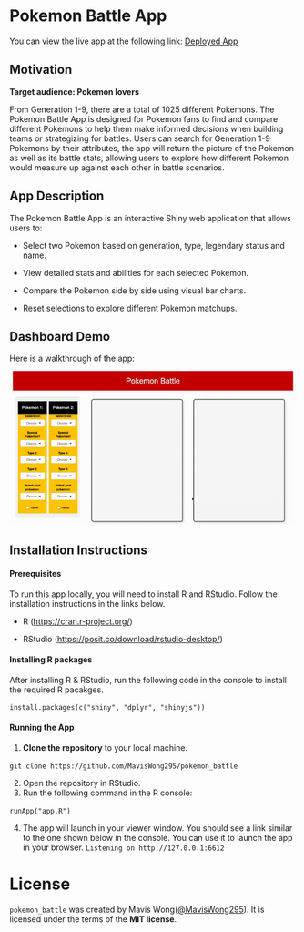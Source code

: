 # Pokemon Battle App

You can view the live app at the following link: [Deployed
App](https://maviswong295-pokemon-battle.share.connect.posit.cloud)

## Motivation

**Target audience: Pokemon lovers**

From Generation 1-9, there are a total of 1025 different Pokemons. The
Pokemon Battle App is designed for Pokemon fans to find and compare
different Pokemons to help them make informed decisions when building
teams or strategizing for battles. Users can search for Generation 1-9
Pokemons by their attributes, the app will return the picture of the
Pokemon as well as its battle stats, allowing users to explore how
different Pokemon would measure up against each other in battle
scenarios.

## App Description

The Pokemon Battle App is an interactive Shiny web application that
allows users to:

-   Select two Pokemon based on generation, type, legendary status and
    name.

-   View detailed stats and abilities for each selected Pokemon.

-   Compare the Pokemon side by side using visual bar charts.

-   Reset selections to explore different Pokemon matchups.

## Dashboard Demo

Here is a walkthrough of the app:

![](img/demo.gif)

## Installation Instructions

#### Prerequisites

To run this app locally, you will need to install R and RStudio. Follow
the installation instructions in the links below.

-   R (<https://cran.r-project.org/>)

-   RStudio (<https://posit.co/download/rstudio-desktop/>)

#### Installing R packages

After installing R & RStudio, run the following code in the console to
install the required R pacakges.

```         
install.packages(c("shiny", "dplyr", "shinyjs"))
```

#### Running the App

1.  **Clone the repository** to your local machine.

```git clone https://github.com/MavisWong295/pokemon_battle```

2. Open the repository in RStudio.
3. Run the following command in the R console:

```runApp("app.R")```

4. The app will launch in your viewer window. You should see a link similar to the one shown below in the console. You can use it to launch the app in your browser.
```Listening on http://127.0.0.1:6612```

# License

`pokemon_battle` was created by Mavis Wong([\@MavisWong295](https://github.com/MavisWong295)). It is licensed under the terms of the **MIT license**.
